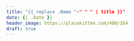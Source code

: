 ```yaml
---
title: "{{ replace .Name "-" " " | title }}"
date: {{ .Date }}
header_image: https://placekitten.com/480/264
draft: true
---
```


<!--more-->
